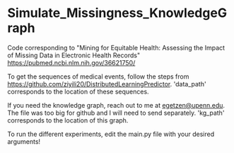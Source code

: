 # Simulate_Missingness_KnowledgeGraph
Code corresponding to "Mining for Equitable Health: Assessing the Impact of Missing Data in Electronic Health Records"
https://pubmed.ncbi.nlm.nih.gov/36621750/

To get the sequences of medical events, follow the steps from https://github.com/ziyili20/DistributedLearningPredictor. 'data_path' corresponds to the location of these sequences.

If you need the knowledge graph, reach out to me at egetzen@upenn.edu. The file was too big for github and I will need to send separately. 'kg_path' corresponds to the location of this graph.

To run the different experiments, edit the main.py file with your desired arguments!
